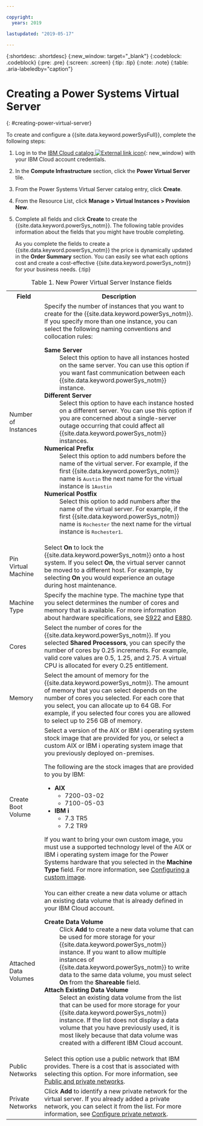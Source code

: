 ```yaml
---

copyright:
  years: 2019

lastupdated: "2019-05-17"

---
```


{:shortdesc: .shortdesc}
{:new_window: target="_blank"}
{:codeblock: .codeblock}
{:pre: .pre}
{:screen: .screen}
{:tip: .tip}
{:note: .note}
{:table: .aria-labeledby="caption"}

# Creating a Power Systems Virtual Server
{: #creating-power-virtual-server}

To create and configure a {{site.data.keyword.powerSysFull}}, complete the following steps:

1. Log in to the [IBM Cloud catalog ![External link icon](../icons/launch-glyph.svg "External link icon")](https://cloud.ibm.com/catalog){: new_window} with your IBM Cloud account credentials.
1. In the **Compute Infrastructure** section, click the **Power Virtual Server** tile.
1. From the Power Systems Virtual Server catalog entry, click **Create**.
1. From the Resource List, click **Manage > Virtual Instances > Provision New**.
1. Complete all fields and click **Create** to create the {{site.data.keyword.powerSys_notm}}. The following table provides information about the fields that you might have trouble completing.

    As you complete the fields to create a {{site.data.keyword.powerSys_notm}} the price is dynamically updated in the **Order Summary** section. You can easily see what each options cost and create a cost-effective {{site.data.keyword.powerSys_notm}} for your business needs.
    {:tip}

<table>
<caption>Table 1. New Power Virtual Server Instance fields</caption>
<tr>
<th>Field</th>
<th>Description</th>
</tr>
<tr>
<td>Number of Instances</td>
<td>Specify the number of instances that you want to create for the {{site.data.keyword.powerSys_notm}}. If you specify more than one instance, you can select the following naming conventions and collocation rules:
  <dl>
    <dt><strong>Same Server</strong></dt>
  <dd>Select this option to have all instances hosted on the same server. You can use this option if you want fast communication between each {{site.data.keyword.powerSys_notm}} instance.</dd>
    <dt><strong>Different  Server</strong></dt>
  <dd>Select this option to have each instance hosted on a different server.  You can use this option if you are concerned about a single-server outage occurring that could affect all {{site.data.keyword.powerSys_notm}} instances. </dd>
  <dt><strong>Numerical Prefix</strong></dt>
  <dd>Select this option to add numbers before the name of the virtual server. For example, if the first {{site.data.keyword.powerSys_notm}} name is <tt>Austin</tt> the next name for the virtual instance is <tt>1Austin</tt></dd>
  <dt><strong>Numerical Postfix</strong></dt>
  <dd>Select this option to add numbers after the name of the virtual server. For example, if the first {{site.data.keyword.powerSys_notm}} name is <tt>Rochester</tt> the next name for the virtual instance is <tt>Rochester1</tt>.</dd>
  </dl> </td>
</tr>
<tr>
<td>Pin Virtual Machine</td>
<td>Select <b>On</b> to lock the {{site.data.keyword.powerSys_notm}} onto a host system. If you select <b>On</b>, the virtual server cannot be moved to a different host. For example, by selecting <b>On</b> you would experience an outage during host maintenance.</td>
</tr>
<tr>
<td>Machine Type</td>
<td>Specify the machine type. The machine type that you select determines the number of cores and memory that is available. For more information about hardware specifications, see <a href="https://www.ibm.com/support/knowledgecenter/en/POWER9/p9hdx/9009_22a_landing.htm" target="_blank">S922</a> and <a href="https://www.ibm.com/support/knowledgecenter/en/POWER8/p8hdx/9119_mhe_landing.htm" target="_blank">E880</a>.</td>
</tr>
<tr>
<td>Cores</td>
<td>Select the number of cores for the {{site.data.keyword.powerSys_notm}}. If you selected <b>Shared Processors</b>, you can specify the number of cores by 0.25 increments. For example, valid core values are 0.5, 1.25, and 2.75. A virtual CPU is allocated for every 0.25 entitlement.</td>
</tr>
<tr>
<td>Memory</td>
<td>Select the amount of memory for the {{site.data.keyword.powerSys_notm}}. The amount of memory that you can select depends on the number of cores you selected. For each core that you select, you can allocate up to 64 GB. For example, if you selected four cores you are allowed to select up to 256 GB of memory. </td>
</tr>
<tr>
<td>Create Boot Volume</td>
<td>Select a version of the AIX or IBM i operating system stock image that are provided for you, or select a custom AIX or IBM i operating system image that you previously deployed on-premises.
<p>
The following are the stock images that are provided to you by IBM:
<ul>
<li><b>AIX</b>
  <ul>
  <li>7200-03-02</li>
  <li>7100-05-03</li>
  </ul>
</li>
<li><b>IBM i</b>
  <ul>
  <li>7.3 TR5</li>
  <li>7.2 TR9</li>
  </ul>
</li>
</ul>
</p>
<p>
If you want to bring your own custom image, you must use a supported technology level of the AIX or IBM i operating system image for the Power Systems hardware that you selected in the <b>Machine Type</b> field. For more information, see <a href="/docs/infrastructure/power-iaas?topic=power-iaas-configuring-custom-image#configuring-custom-image">Configuring a custom image</a>.
</p>
</td>
</tr>
<tr>
<td>Attached Data Volumes</td>
<td>You can either create a new data volume or attach an existing data volume that is already defined in your IBM Cloud account.
<dl>
  <dt><strong>Create Data Volume</strong></dt>
  <dd>Click <b>Add</b> to create a new data volume that can be used for more storage for your {{site.data.keyword.powerSys_notm}} instance. If you want to allow multiple instances of {{site.data.keyword.powerSys_notm}} to write data to the same data volume, you must select <b>On</b> from the <b>Shareable</b> field. </dd>
  <dt><strong>Attach Existing Data Volume</strong></dt>
  <dd>Select an existing data volume from the list that can be used for more storage for your {{site.data.keyword.powerSys_notm}} instance. If the list does not display a data volume that you have previously used, it is most likely because that data volume was created with a different IBM Cloud account. </dd>
</dl>
</td>
</tr>
<tr>
<td>Public Networks</td>
<td>Select this option use a public network that IBM provides. There is a cost that is associated with selecting this option. For more information, see <a href="/docs/infrastructure/power-iaas?topic=power-iaas-about-power-virtual-server#apvs-public-and-private" target="_blank">Public and private networks</a>.
</td>
</tr>
<tr>
<td>Private Networks</td>
<td>Click <b>Add</b> to identify a new private network for the virtual server. If you already added a private network, you can select it from the list. For more information, see <a href="/docs/infrastructure/power-iaas?topic=power-iaas-cpn-configuring#cpn-configuring" target="_blank">Configure private network</a>.</td>
</tr>
</table>
